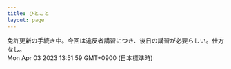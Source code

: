 ```yaml
---
title: ひとこと
layout: page
---
```

<div class="box" dt="1680497519040">
  免許更新の手続き中。今回は違反者講習につき、後日の講習が必要らしい。仕方なし。
  <div class="content is-small">Mon Apr 03 2023 13:51:59 GMT+0900 (日本標準時)</div>
</div>